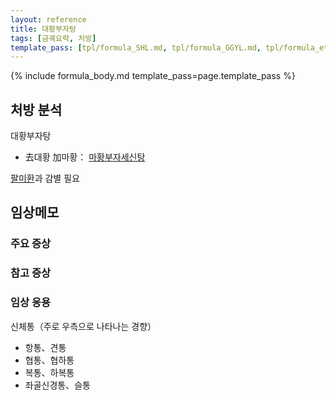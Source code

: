 ```yaml
---
layout: reference
title: 대황부자탕
tags: [금궤요략, 처방]
template_pass: [tpl/formula_SHL.md, tpl/formula_GGYL.md, tpl/formula_etc.md]
---
```


{% include formula_body.md template_pass=page.template_pass %}

## 처방 분석

대황부자탕
* 去대황 加마황： [마황부자세신탕]({{site.formulaurl}}/마황부자세신탕)

[팔미환]({{site.formulaurl}}/팔미환)과 감별 필요

## 임상메모



### 주요 증상


### 참고 증상


### 임상 응용

신체통（주로 우측으로 나타나는 경향）
* 항통、견통
* 협통、협하통
* 복통、하복통
* 좌골신경통、슬통
